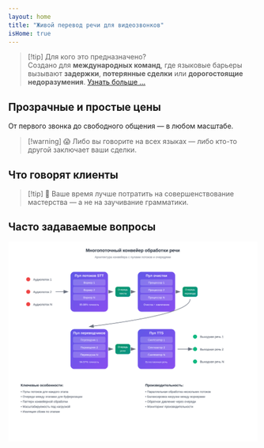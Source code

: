 ```yaml
---
layout: home
title: "Живой перевод речи для видеозвонков"
isHome: true
---
```


<script setup>
import HomeHeroSection from './HomeHeroSection.vue'
import PricingPlansSection from './PricingPlansSection.vue'
import FAQSection from './FAQSection.vue'
import HomeFooterSection from './HomeFooterSection.vue'
</script>

<HomeHeroSection />

> [!tip] Для кого это предназначено?  
> Создано для **международных команд**, где языковые барьеры вызывают **задержки**, **потерянные сделки** или **дорогостоящие недоразумения**. [Узнать больше ...](./product/overview/markets)

## Прозрачные и простые цены

От первого звонка до свободного общения — в любом масштабе.

<PricingPlansSection />

> [!warning] 😱 Либо вы говорите на всех языках — либо кто-то другой заключает ваши сделки.

<span id="Testimonials"></span>

## Что говорят клиенты

<AutoScrollTestimonials testimonialsUrl="/testimonials.json"/>

> [!tip] 🥇 Ваше время лучше потратить на совершенствование мастерства — а не на заучивание грамматики.

## Часто задаваемые вопросы

<!-- <<< ./interpretating.svg -->

<img src="./interpretating.svg" alt="Описание" width="auto" >

<FAQSection />
<HomeFooterSection />